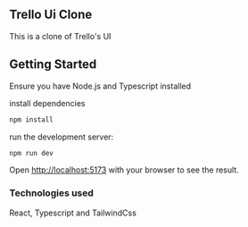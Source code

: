 ## Trello Ui Clone

This is a clone of Trello's UI

## Getting Started
Ensure you have Node.js and Typescript installed

install dependencies 
```bash
npm install
```
run the development server:

```bash
npm run dev
```

Open [http://localhost:5173](http://localhost:5173) with your browser to see the result.


### Technologies used
React, Typescript and TailwindCss
